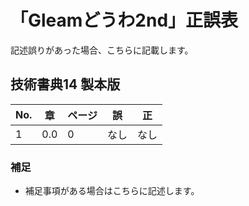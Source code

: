 # 「Gleamどうわ2nd」正誤表

記述誤りがあった場合、こちらに記載します。

## 技術書典14 製本版

| No. | 章 | ページ | 誤 | 正 |
| - | - | - |-|-|
|1|0.0|0|なし|なし|

### 補足

* 補足事項がある場合はこちらに記述します。
